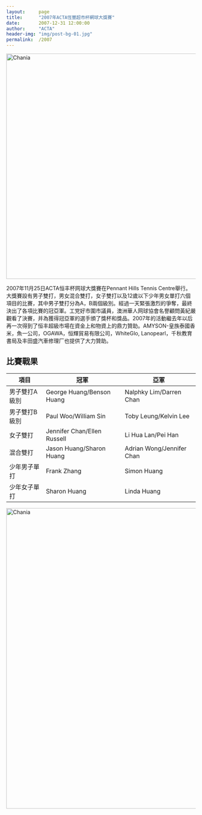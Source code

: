 ```yaml
---
layout:     page
title:      "2007年ACTA恆豐超市杯網球大獎賽"
date:       2007-12-31 12:00:00
author:     "ACTA"
header-img: "img/post-bg-01.jpg"
permalink:  /2007
---
```

<div class="container">
    <img class="img-responsive" src="{{ site.baseurl }}/img/2007-poster.jpg" alt="Chania" width="600" />
</div>
<p>2007年11月25日ACTA恒丰杯网球大獎賽在Pennant Hills Tennis Centre舉行。大獎賽設有男子雙打，男女混合雙打，女子雙打以及12歲以下少年男女單打六個項目的比賽，其中男子雙打分為A，B兩個級別。經過一天緊張激烈的爭奪，最終決出了各項比賽的冠亞軍。工党好市圍市議員，澳洲華人网球協會名譽顧問黃紀嚴觀看了決賽，并為獲得冠亞軍的選手頒了獎杯和獎品。2007年的活動繼去年以后再一次得到了恒丰超級市場在資金上和物資上的鼎力贊助。AMYSON-皇族泰國香米，魚一公司，OGAWA，恒輝貿易有限公司，WhiteGlo, Lanopearl，千秋教育書局及丰田盛汽車修理厂也提供了大力贊助。</p>
<div class="container">
    <h2>比賽戰果</h2>
    <table class="table">
        <thead>
            <tr>
                <th>項目</th>
                <th>冠軍</th>
                <th>亞軍</th>
            </tr>
        </thead>
        <tbody>
            <tr>
                <td>男子雙打A級別</td>
                <td>George Huang/Benson Huang</td>
                <td>Nalphky Lim/Darren Chan</td>
            </tr>
            <tr>
                <td>男子雙打B級別</td>
                <td>Paul Woo/William Sin</td>
                <td>Toby Leung/Kelvin Lee</td>
            </tr>
            <tr>
                <td>女子雙打</td>
                <td>Jennifer Chan/Ellen Russell</td>
                <td>Li Hua Lan/Pei Han</td>
            </tr>
            <tr>
                <td>混合雙打</td>
                <td>Jason Huang/Sharon Huang</td>
                <td>Adrian Wong/Jennifer Chan</td>
            </tr>
            <tr>
                <td>少年男子單打</td>
                <td>Frank Zhang</td>
                <td>Simon Huang</td>
            </tr>
            <tr>
                <td>少年女子單打</td>
                <td>Sharon Huang</td>
                <td>Linda Huang</td>
            </tr>
        </tbody>
    </table>
    <img class="img-responsive" src="{{ site.baseurl }}/img/2007-photo.jpg" alt="Chania" width="800" />
</div>
